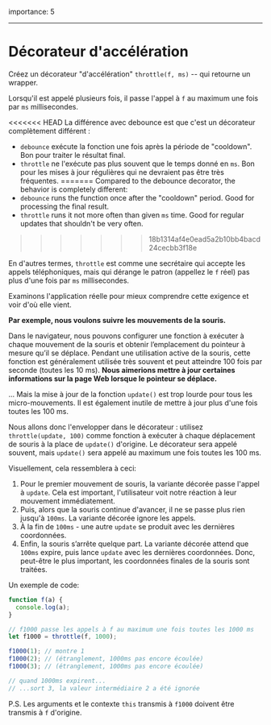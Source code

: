 importance: 5

---

# Décorateur d'accélération

Créez un décorateur "d'accélération" `throttle(f, ms)` -- qui retourne un wrapper.

Lorsqu'il est appelé plusieurs fois, il passe l'appel à `f` au maximum une fois par `ms` millisecondes.

<<<<<<< HEAD
La différence avec debounce est que c'est un décorateur complètement différent :
- `debounce` exécute la fonction une fois après la période de "cooldown". Bon pour traiter le résultat final.
- `throttle` ne l'exécute pas plus souvent que le temps donné en `ms`. Bon pour les mises à jour régulières qui ne devraient pas être très fréquentes.
=======
Compared to the debounce decorator, the behavior is completely different:
- `debounce` runs the function once after the "cooldown" period. Good for processing the final result.
- `throttle` runs it not more often than given `ms` time. Good for regular updates that shouldn't be very often.
>>>>>>> 18b1314af4e0ead5a2b10bb4bacd24cecbb3f18e

En d'autres termes, `throttle` est comme une secrétaire qui accepte les appels téléphoniques, mais qui dérange le patron (appellez le `f` réel) pas plus d'une fois par `ms` millisecondes.

Examinons l'application réelle pour mieux comprendre cette exigence et voir d'où elle vient.

**Par exemple, nous voulons suivre les mouvements de la souris.**

Dans le navigateur, nous pouvons configurer une fonction à exécuter à chaque mouvement de la souris et obtenir l’emplacement du pointeur à mesure qu’il se déplace. Pendant une utilisation active de la souris, cette fonction est généralement utilisée très souvent et peut atteindre 100 fois par seconde (toutes les 10 ms).
**Nous aimerions mettre à jour certaines informations sur la page Web lorsque le pointeur se déplace.**

... Mais la mise à jour de la fonction `update()` est trop lourde pour tous les micro-mouvements. Il est également inutile de mettre à jour plus d'une fois toutes les 100 ms.

Nous allons donc l'envelopper dans le décorateur : utilisez `throttle(update, 100)` comme fonction à exécuter à chaque déplacement de souris à la place de `update()` d'origine. Le décorateur sera appelé souvent, mais `update()` sera appelé au maximum une fois toutes les 100 ms.

Visuellement, cela ressemblera à ceci:

1. Pour le premier mouvement de souris, la variante décorée passe l'appel à `update`. Cela est important, l'utilisateur voit notre réaction à leur mouvement immédiatement.
2. Puis, alors que la souris continue d'avancer, il ne se passe plus rien jusqu'à `100ms`. La variante décorée ignore les appels.
3. À la fin de `100ms` - une autre `update` se produit avec les dernières coordonnées.
4. Enfin, la souris s’arrête quelque part. La variante décorée attend que `100ms` expire, puis lance `update` avec les dernières coordonnées. Donc, peut-être le plus important, les coordonnées finales de la souris sont traitées.

Un exemple de code:

```js
function f(a) {
  console.log(a);
}

// f1000 passe les appels à f au maximum une fois toutes les 1000 ms
let f1000 = throttle(f, 1000);

f1000(1); // montre 1
f1000(2); // (étranglement, 1000ms pas encore écoulée)
f1000(3); // (étranglement, 1000ms pas encore écoulée)

// quand 1000ms expirent...
// ...sort 3, la valeur intermédiaire 2 a été ignorée
```

P.S. Les arguments et le contexte `this` transmis à `f1000` doivent être transmis à `f` d'origine.
